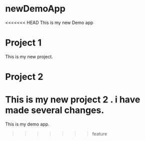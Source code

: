 # newDemoApp
<<<<<<< HEAD
This is my new Demo app


# Project 1
This is my new project.

# Project 2
This is my new project 2 . i have made several changes.
=======
This is my demo app.
>>>>>>> feature
